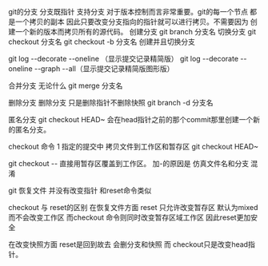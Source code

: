 git的分支 分支既指针
支持分支 对于版本控制而言非常重要。git的每一个节点 都是一个拷贝的副本 因此只要改变分支指向的指针就可以进行拷贝。不需要因为
创建一个新的版本而拷贝所有的源代码。
创建分支
git branch 分支名
切换分支
git checkout 分支名
git checkout -b 分支名 创建并且切换分支

git log --decorate --oneline （显示提交记录精简版）
git log --decorate --oneline --graph --all（显示提交记录精简版图形版）

合并分支  无论什么
git merge 分支名

删除分支 删除分支 只是删除指针不删除快照
git branch -d 分支名

匿名分支
git checkout HEAD~ 会在head指针之前的那个commit那里创建一个新的匿名分支。

checkout 命令
1 指定的提交中 拷贝文件到工作区和暂存区
git checkout <file> HEAD~

git checkout -- <file> 直接用暂存区覆盖到工作区。
加-的原因是 仿真文件名和分支 混淆

git 恢复文件 并没有改变指针 和reset命令类似

checkout 与 reset的区别
在恢复文件方面 reset 只允许改变暂存区 默认为mixed 而不会改变工作区
而checkout 命令则同时改变暂存区域工作区 因此reset更加安全

在改变快照方面 reset是回到故去 会删分支和快照 而 checkout只是改变head指针。
